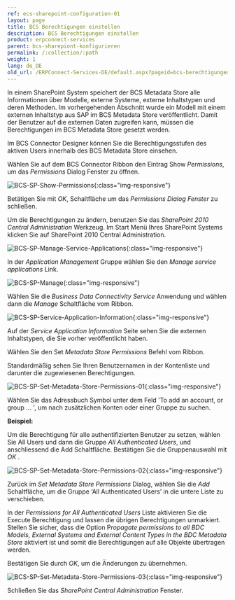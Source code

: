 ```yaml
---
ref: ecs-sharepoint-configuration-01
layout: page
title: BCS Berechtigungen einstellen
description: BCS Berechtigungen einstellen
product: erpconnect-services
parent: bcs-sharepiont-konfigurieren
permalink: /:collection/:path
weight: 1
lang: de_DE
old_url: /ERPConnect-Services-DE/default.aspx?pageid=bcs-berechtigungen-einstellen
---
```


In einem SharePoint System speichert der BCS Metadata Store alle Informationen über Modelle, externe Systeme, externe Inhaltstypen und deren Methoden. Im vorhergehenden Abschnitt wurde ein Modell mit einem externen Inhaltstyp aus SAP im BCS Metadata Store veröffentlicht. Damit der Benutzer auf die externen Daten zugreifen kann, müssen die Berechtigungen im BCS Metadata Store gesetzt werden.

Im BCS Connector Designer können Sie die Berechtigungsstufen des aktiven Users innerhalb des BCS Metadata Store einsehen.

Wählen Sie auf dem BCS Connector Ribbon den Eintrag Show *Permissions*, um das *Permissions* Dialog Fenster zu öffnen.

![BCS-SP-Show-Permissions](/img/content/BCS-SP-Show-Permissions.png){:class="img-responsive"}

Betätigen Sie mit *OK*, Schaltfläche um das *Permissions Dialog Fenster* zu schließen.

Um die Berechtigungen zu ändern, benutzen Sie das *SharePoint 2010 Central Administration* Werkzeug. Im Start Menü Ihres SharePoint Systems klicken Sie auf SharePoint 2010 Central Administration.

![BCS-SP-Manage-Service-Applications](/img/content/BCS-SP-Manage-Service-Applications.png){:class="img-responsive"}

In der *Application Management* Gruppe wählen Sie den *Manage service applications* Link.

![BCS-SP-Manage](/img/content/BCS-SP-Manage.png){:class="img-responsive"}

Wählen Sie die *Business Data Connectivity Service* Anwendung und wählen dann die *Manage* Schaltfläche vom Ribbon.

![BCS-SP-Service-Application-Information](/img/content/BCS-SP-Service-Application-Information.PNG){:class="img-responsive"}

Auf der *Service Application Information* Seite sehen Sie die externen Inhaltstypen, die Sie vorher veröffentlicht haben.

Wählen Sie den Set *Metadata Store Permissions* Befehl vom Ribbon.

Standardmäßig sehen Sie Ihren Benutzernamen in der Kontenliste und darunter die zugewiesenen Berechtigungen.

![BCS-SP-Set-Metadata-Store-Permissions-01](/img/content/BCS-SP-Set-Metadata-Store-Permissions-01.png){:class="img-responsive"}

Wählen Sie das Adressbuch Symbol unter dem Feld 'To add an account, or group … ',  um nach zusätzlichen Konten oder einer Gruppe zu suchen.

**Beispiel:**

Um die Berechtigung für alle authentifizierten Benutzer zu setzen, wählen Sie All Users und dann die Gruppe *All Authenticated Users*, und anschliessend die Add Schaltfläche. Bestätigen Sie die Gruppenauswahl mit *OK* .

![BCS-SP-Set-Metadata-Store-Permissions-02](/img/content/BCS-SP-Set-Metadata-Store-Permissions-02.png){:class="img-responsive"}

Zurück im *Set Metadata Store Permissions* Dialog, wählen Sie die *Add* Schaltfläche, um die Gruppe ‘All Authenticated Users’ in die untere Liste zu verschieben.

In der *Permissions for All Authenticated Users* Liste aktivieren Sie die Execute Berechtigung und lassen die übrigen Berechtigungen unmarkiert. Stellen Sie sicher, dass die Option P*ropagate permissions to all BDC Models, External Systems and External Content Types in the BDC Metadata Store* aktiviert ist und somit die Berechtigungen auf alle Objekte übertragen werden.

Bestätigen Sie durch *OK*, um die Änderungen zu übernehmen.

![BCS-SP-Set-Metadata-Store-Permissions-03](/img/content/BCS-SP-Set-Metadata-Store-Permissions-03.png){:class="img-responsive"}

Schließen Sie das *SharePoint Central Administration* Fenster.


